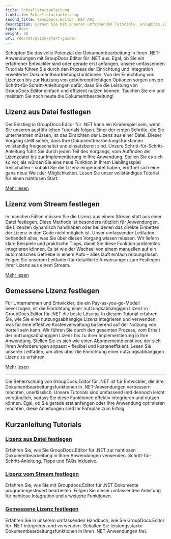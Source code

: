 ```yaml
---
title: Schnellstartanleitung
linktitle: Schnellstartanleitung
second_title: GroupDocs.Editor .NET API
description: Lernen Sie mit unseren umfassenden Tutorials, GroupDocs.Editor für .NET zu verwenden. Legen Sie Lizenzen fest, integrieren Sie Funktionen und schalten Sie leistungsstarke Funktionen zur Dokumentbearbeitung frei.
type: docs
weight: 26
url: /de/net/quick-start-guide/
---
```

Schöpfen Sie das volle Potenzial der Dokumentbearbeitung in Ihren .NET-Anwendungen mit GroupDocs.Editor für .NET aus. Egal, ob Sie ein erfahrener Entwickler sind oder gerade erst anfangen, unsere umfassenden Tutorials führen Sie durch den Prozess der Einrichtung und Integration erweiterter Dokumentbearbeitungsfunktionen. Von der Einrichtung von Lizenzen bis zur Nutzung von gebührenpflichtigen Optionen sorgen unsere Schritt-für-Schritt-Anleitungen dafür, dass Sie die Leistung von GroupDocs.Editor einfach und effizient nutzen können. Tauchen Sie ein und meistern Sie noch heute die Dokumentbearbeitung!
## Lizenz aus Datei festlegen

Der Einstieg in GroupDocs.Editor für .NET kann ein Kinderspiel sein, wenn Sie unseren ausführlichen Tutorials folgen. Einer der ersten Schritte, die Sie unternehmen müssen, ist das Einrichten der Lizenz aus einer Datei. Dieser Vorgang stellt sicher, dass Ihre Dokumentbearbeitungsfunktionen vollständig freigeschaltet und einsatzbereit sind. Unsere Schritt-für-Schritt-Anleitung führt Sie durch jeden Teil des Vorgangs, vom Auffinden der Lizenzdatei bis zur Implementierung in Ihre Anwendung. Stellen Sie es sich so vor, als würden Sie eine neue Funktion in Ihrem Lieblingsspiel freischalten – sobald Sie die Lizenz eingerichtet haben, eröffnet sich eine ganz neue Welt der Möglichkeiten. Lesen Sie unser vollständiges Tutorial für einen nahtlosen Start.

[Mehr lesen](./set-license-from-file/)

## Lizenz vom Stream festlegen

In manchen Fällen müssen Sie die Lizenz aus einem Stream statt aus einer Datei festlegen. Diese Methode ist besonders nützlich für Anwendungen, die Lizenzen dynamisch handhaben oder bei denen das direkte Einbetten der Lizenz in den Code nicht möglich ist. Unser umfassender Leitfaden behandelt alles, was Sie über diesen Vorgang wissen müssen. Wir liefern klare Beispiele und praktische Tipps, damit Sie diese Funktion problemlos integrieren können. Es ist wie der Wechsel von einem manuellen auf ein automatisches Getriebe in einem Auto – alles läuft einfach reibungsloser. Folgen Sie unserem Leitfaden für detaillierte Anweisungen zum Festlegen Ihrer Lizenz aus einem Stream.

[Mehr lesen](./set-license-from-stream/)

## Gemessene Lizenz festlegen

Für Unternehmen und Entwickler, die ein Pay-as-you-go-Modell bevorzugen, ist die Einrichtung einer nutzungsabhängigen Lizenz in GroupDocs.Editor für .NET die beste Lösung. In diesem Tutorial erfahren Sie, wie Sie eine nutzungsabhängige Lizenz integrieren und verwenden, was für eine effektive Kostenverwaltung basierend auf der Nutzung von Vorteil sein kann. Wir führen Sie durch den gesamten Prozess, vom Erhalt der nutzungsabhängigen Lizenz bis zu ihrer Implementierung in Ihre Anwendung. Stellen Sie es sich wie einen Abonnementdienst vor, der sich Ihren Anforderungen anpasst – flexibel und kosteneffizient. Lesen Sie unseren Leitfaden, um alles über die Einrichtung einer nutzungsabhängigen Lizenz zu erfahren.

[Mehr lesen](./set-metered-license/)

---

Die Beherrschung von GroupDocs.Editor für .NET ist für Entwickler, die ihre Dokumentbearbeitungsfunktionen in .NET-Anwendungen verbessern möchten, unerlässlich. Unsere Tutorials sind umfassend und dennoch leicht verständlich, sodass Sie diese Funktionen effektiv integrieren und nutzen können. Egal, ob Sie gerade erst anfangen oder Ihre Anwendung optimieren möchten, diese Anleitungen sind Ihr Fahrplan zum Erfolg.
## Kurzanleitung Tutorials
### [Lizenz aus Datei festlegen](./set-license-from-file/)
Erfahren Sie, wie Sie GroupDocs.Editor für .NET zur nahtlosen Dokumentbearbeitung in Ihren Anwendungen verwenden. Schritt-für-Schritt-Anleitung, Tipps und FAQs inklusive.
### [Lizenz vom Stream festlegen](./set-license-from-stream/)
Erfahren Sie, wie Sie mit Groupdocs.Editor für .NET Dokumente programmgesteuert bearbeiten. Folgen Sie dieser umfassenden Anleitung für nahtlose Integration und erweiterte Funktionen.
### [Gemessene Lizenz festlegen](./set-metered-license/)
Erfahren Sie in unserem umfassenden Handbuch, wie Sie GroupDocs.Editor für .NET integrieren und verwenden. Schalten Sie leistungsstarke Dokumentbearbeitungsfunktionen in Ihren .NET-Anwendungen frei.